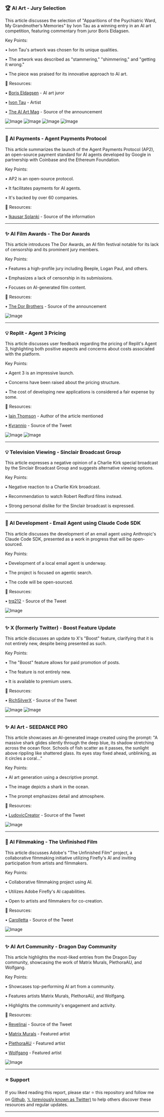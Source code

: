 ### 🏆 AI Art - Jury Selection

This article discusses the selection of "Apparitions of the Psychiatric Ward, My Grandmother’s Memories" by Ivon Tau as a winning entry in an AI art competition,  featuring commentary from juror Boris Eldagsen.


Key Points:

• Ivon Tau's artwork was chosen for its unique qualities.


• The artwork was described as "stammering," "shimmering," and "getting it wrong."

•  The piece was praised for its innovative approach to AI art.


🔗 Resources:

• [Boris Eldagsen](https://x.com/BorisEldagsen) - AI art juror

• [Ivon Tau](https://x.com/ivonatau) - Artist

• [The AI Art Mag](https://x.com/the_ai_art_mag/status/1968262461942849685) -  Source of the announcement

![Image](https://pbs.twimg.com/media/G1CsRrMWQAApx4l?format=jpg&name=small)
![Image](https://pbs.twimg.com/media/G1CsRqEW0AA8je_?format=png&name=small)
![Image](https://pbs.twimg.com/media/G1CsRqqW8AAFXXy?format=png&name=small)
![Image](https://pbs.twimg.com/media/G1CsRs4WUAA8PAa?format=jpg&name=small)

---
### 🤖 AI Payments - Agent Payments Protocol

This article summarizes the launch of the Agent Payments Protocol (AP2), an open-source payment standard for AI agents developed by Google in partnership with Coinbase and the Ethereum Foundation.


Key Points:

• AP2 is an open-source protocol.


•  It facilitates payments for AI agents.


• It's backed by over 60 companies.


🔗 Resources:

• [Ikausar Solanki](https://x.com/ikausarsolanki/status/1968554167074517040) - Source of the information


---
### ✨ AI Film Awards - The Dor Awards

This article introduces The Dor Awards, an AI film festival notable for its lack of censorship and its prominent jury members.


Key Points:

•  Features a high-profile jury including Beeple, Logan Paul, and others.


•  Emphasizes a lack of censorship in its submissions.


•  Focuses on AI-generated film content.


🔗 Resources:

• [The Dor Brothers](https://x.com/thedorbrothers/status/1968350591123628320) - Source of the announcement

![Image](https://pbs.twimg.com/ext_tw_video_thumb/1968350422235533313/pu/img/QQQaWjRU0WE3-I5u.jpg)

---
### 💡 Replit - Agent 3 Pricing

This article discusses user feedback regarding the pricing of Replit's Agent 3, highlighting both positive aspects and concerns about costs associated with the platform.

Key Points:

• Agent 3 is an impressive launch.


•  Concerns have been raised about the pricing structure.


• The cost of developing new applications is considered a fair expense by some.


🔗 Resources:

• [Iain Thomson](https://x.com/iainthomson) - Author of the article mentioned

• [Kyrannio](https://x.com/Kyrannio/status/1968498131504689392) - Source of the Tweet

![Image](https://pbs.twimg.com/media/G1GCneSbgAA9IeO?format=jpg&name=small)
![Image](https://pbs.twimg.com/media/G1GCneQaQAEWceV?format=jpg&name=small)

---
### 💡 Television Viewing - Sinclair Broadcast Group

This article expresses a negative opinion of a Charlie Kirk special broadcast by the Sinclair Broadcast Group and suggests alternative viewing options.


Key Points:

• Negative reaction to a Charlie Kirk broadcast.


•  Recommendation to watch Robert Redford films instead.


•  Strong personal dislike for the Sinclair broadcast is expressed.


---
### 🤖 AI Development - Email Agent using Claude Code SDK

This article discusses the development of an email agent using Anthropic's Claude Code SDK, presented as a work in progress that will be open-sourced.


Key Points:

• Development of a local email agent is underway.


•  The project is focused on agentic search.


• The code will be open-sourced.


🔗 Resources:

• [trq212](https://x.com/trq212/status/1968405908301709582) - Source of the Tweet

![Image](https://pbs.twimg.com/amplify_video_thumb/1968372099204120576/img/QBEtjnU-7SqBC92d.jpg)

---
### ✨ X (formerly Twitter) - Boost Feature Update

This article discusses an update to X's "Boost" feature, clarifying that it is not entirely new, despite being presented as such.

Key Points:

• The "Boost" feature allows for paid promotion of posts.


•  The feature is not entirely new.


• It is available to premium users.


🔗 Resources:

• [RichSilverX](https://x.com/RichSilverX/status/1968420122244321773) - Source of the Tweet

![Image](https://pbs.twimg.com/media/G1E47usXwAAmnSy?format=jpg&name=small)
![Image](https://pbs.twimg.com/amplify_video_thumb/1968392177525923840/img/AelbJLfOM31HIW0b?format=jpg&name=240x240)

---
### ✨ AI Art - SEEDANCE PRO

This article showcases an AI-generated image created using the prompt: "A massive shark glides silently through the deep blue, its shadow stretching across the ocean floor. Schools of fish scatter as it passes, the sunlight above rippling like shattered glass. Its eyes stay fixed ahead, unblinking, as it circles a coral..."

Key Points:

•  AI art generation using a descriptive prompt.


• The image depicts a shark in the ocean.


• The prompt emphasizes detail and atmosphere.


🔗 Resources:

• [LudovicCreator](https://x.com/LudovicCreator/status/1968230972555415660) - Source of the Tweet

![Image](https://pbs.twimg.com/ext_tw_video_thumb/1968230949402849281/pu/img/Gejxg2QpoLY85s84.jpg)

---
### 🚀 AI Filmmaking - The Unfinished Film

This article discusses Adobe's "The Unfinished Film" project, a collaborative filmmaking initiative utilizing Firefly's AI and inviting participation from artists and filmmakers.

Key Points:

• Collaborative filmmaking project using AI.


•  Utilizes Adobe Firefly's AI capabilities.


•  Open to artists and filmmakers for co-creation.


🔗 Resources:

• [Carolletta](https://x.com/carolletta/status/1968349673938141210) - Source of the Tweet

![Image](https://pbs.twimg.com/amplify_video_thumb/1968347522134331392/img/GFmoTBfPJkT3fs0g.jpg)

---
### ✨ AI Art Community - Dragon Day Community

This article highlights the most-liked entries from the Dragon Day community, showcasing the work of Matrix Murals, PlethoraAU, and Wolfgang.

Key Points:

•  Showcases top-performing AI art from a community.


•  Features artists Matrix Murals, PlethoraAU, and Wolfgang.


•  Highlights the community's engagement and activity.


🔗 Resources:

• [Revelinai](https://x.com/revelinai/status/1968328122362675319) - Source of the Tweet

• [Matrix Murals](https://x.com/matrixmurals) - Featured artist

• [PlethoraAU](https://x.com/PlethoraAU) - Featured artist

• [Wolfgang](https://x.com/wolfgang_s38456) - Featured artist

![Image](https://pbs.twimg.com/media/G1DnlRLWkAAFgmJ?format=jpg&name=small)


---

### ⭐️ Support

If you liked reading this report, please star ⭐️ this repository and follow me on [Github](https://github.com/Drix10), [𝕏 (previously known as Twitter)](https://x.com/DRIX_10_) to help others discover these resources and regular updates.

---